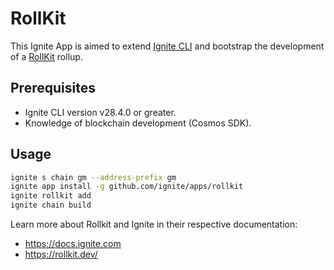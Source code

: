 # RollKit

This Ignite App is aimed to extend [Ignite CLI](https://github.com/ignite/cli) and bootstrap the development of a [RollKit](https://rollkit.dev) rollup.

## Prerequisites

* Ignite CLI version v28.4.0 or greater.
* Knowledge of blockchain development (Cosmos SDK).

## Usage

```sh
ignite s chain gm --address-prefix gm
ignite app install -g github.com/ignite/apps/rollkit
ignite rollkit add
ignite chain build
```

Learn more about Rollkit and Ignite in their respective documentation:

* <https://docs.ignite.com>
* <https://rollkit.dev/>
